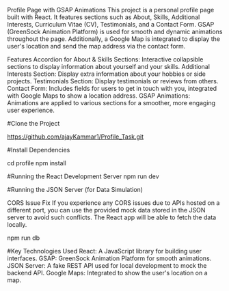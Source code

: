 Profile Page with GSAP Animations
This project is a personal profile page built with React. It features sections such as About, Skills, Additional Interests, Curriculum Vitae (CV), Testimonials, and a Contact Form. GSAP (GreenSock Animation Platform) is used for smooth and dynamic animations throughout the page. Additionally, a Google Map is integrated to display the user's location and send the map address via the contact form.

Features
Accordion for About & Skills Sections: Interactive collapsible sections to display information about yourself and your skills.
Additional Interests Section: Display extra information about your hobbies or side projects.
Testimonials Section: Display testimonials or reviews from others.
Contact Form: Includes fields for users to get in touch with you, integrated with Google Maps to show a location address.
GSAP Animations: Animations are applied to various sections for a smoother, more engaging user experience.

#Clone the Project

https://github.com/ajayKammar1/Profile_Task.git

#Install Dependencies

cd profile
npm install

#Running the React Development Server
npm run dev

#Running the JSON Server (for Data Simulation)

CORS Issue Fix
If you experience any CORS issues due to APIs hosted on a different port,
you can use the provided mock data stored in the JSON server to avoid such
conflicts. The React app will be able to fetch the data locally.

npm run db

#Key Technologies Used
React: A JavaScript library for building user interfaces.
GSAP: GreenSock Animation Platform for smooth animations.
JSON Server: A fake REST API used for local development to mock the backend API.
Google Maps: Integrated to show the user's location on a map.
